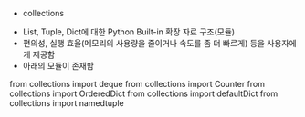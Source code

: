 * collections
- List, Tuple, Dict에 대한 Python Built-in 확장 자료 구조(모듈)
- 편의성, 실행 효율(메모리의 사용량을 줄이거나 속도를 좀 더 빠르게) 등을 사용자에게 제공함
- 아래의 모듈이 존재함

from collections import deque
from collections import Counter
from collections import OrderedDict
from collections import defaultDict
from collections import namedtuple